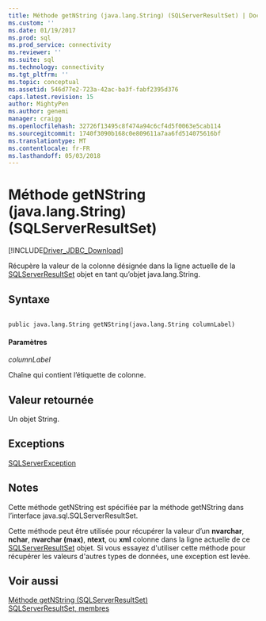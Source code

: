 ```yaml
---
title: Méthode getNString (java.lang.String) (SQLServerResultSet) | Documents Microsoft
ms.custom: ''
ms.date: 01/19/2017
ms.prod: sql
ms.prod_service: connectivity
ms.reviewer: ''
ms.suite: sql
ms.technology: connectivity
ms.tgt_pltfrm: ''
ms.topic: conceptual
ms.assetid: 546d77e2-723a-42ac-ba3f-fabf2395d376
caps.latest.revision: 15
author: MightyPen
ms.author: genemi
manager: craigg
ms.openlocfilehash: 32726f13495c8f474a94c6cf4d5f0063e5cab114
ms.sourcegitcommit: 1740f3090b168c0e809611a7aa6fd514075616bf
ms.translationtype: MT
ms.contentlocale: fr-FR
ms.lasthandoff: 05/03/2018
---
```

# <a name="getnstring-method-javalangstring-sqlserverresultset"></a>Méthode getNString (java.lang.String) (SQLServerResultSet)
[!INCLUDE[Driver_JDBC_Download](../../../includes/driver_jdbc_download.md)]

  Récupère la valeur de la colonne désignée dans la ligne actuelle de la [SQLServerResultSet](../../../connect/jdbc/reference/sqlserverresultset-class.md) objet en tant qu’objet java.lang.String.  
  
## <a name="syntax"></a>Syntaxe  
  
```  
  
public java.lang.String getNString(java.lang.String columnLabel)  
```  
  
#### <a name="parameters"></a>Paramètres  
 *columnLabel*  
  
 Chaîne qui contient l’étiquette de colonne.  
  
## <a name="return-value"></a>Valeur retournée  
 Un objet String.  
  
## <a name="exceptions"></a>Exceptions  
 [SQLServerException](../../../connect/jdbc/reference/sqlserverexception-class.md)  
  
## <a name="remarks"></a>Notes  
 Cette méthode getNString est spécifiée par la méthode getNString dans l’interface java.sql.SQLServerResultSet.  
  
 Cette méthode peut être utilisée pour récupérer la valeur d’un **nvarchar**, **nchar**, **nvarchar (max)**, **ntext**, ou **xml** colonne dans la ligne actuelle de ce [SQLServerResultSet](../../../connect/jdbc/reference/sqlserverresultset-class.md) objet. Si vous essayez d'utiliser cette méthode pour récupérer les valeurs d'autres types de données, une exception est levée.  
  
## <a name="see-also"></a>Voir aussi  
 [Méthode getNString &#40;SQLServerResultSet&#41;](../../../connect/jdbc/reference/getnstring-method-sqlserverresultset.md)   
 [SQLServerResultSet, membres](../../../connect/jdbc/reference/sqlserverresultset-members.md)  
  
  
